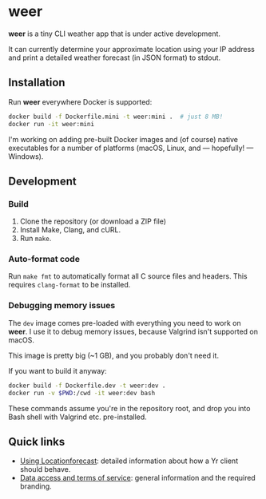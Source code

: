 # weer

**weer** is a tiny CLI weather app that is under active development.

It can currently determine your approximate location using your IP address and
print a detailed weather forecast (in JSON format) to stdout.

## Installation

Run **weer** everywhere Docker is supported:

```bash
docker build -f Dockerfile.mini -t weer:mini .  # just 8 MB!
docker run -it weer:mini
```

I'm working on adding pre-built Docker images and (of course) native executables
for a number of platforms (macOS, Linux, and — hopefully! — Windows).

## Development

### Build

1. Clone the repository (or download a ZIP file)
2. Install Make, Clang, and cURL.
3. Run `make`.

### Auto-format code

Run `make fmt` to automatically format all C source files and headers. This
requires `clang-format` to be installed.

### Debugging memory issues

The `dev` image comes pre-loaded with everything you need to work on
**weer**. I use it to debug memory issues, because Valgrind isn't supported on
macOS.

This image is pretty big (~1 GB), and you probably don't need it.

If you want to build it anyway:

```bash
docker build -f Dockerfile.dev -t weer:dev .
docker run -v $PWD:/cwd -it weer:dev bash
```

These commands assume you're in the repository root, and drop you into Bash
shell with Valgrind etc. pre-installed.

## Quick links

- [Using Locationforecast][lf]: detailed information about how a Yr client
  should behave.
- [Data access and terms of service][tos]: general information and the required
  branding.

[lf]: https://developer.yr.no/doc/locationforecast/HowTO/
[tos]: https://hjelp.yr.no/hc/en-us/articles/360001946134-Data-access-and-terms-of-service
